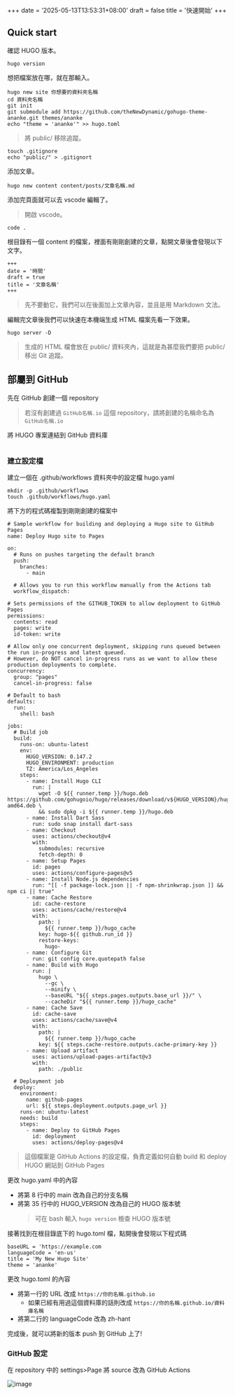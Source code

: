 +++
date = '2025-05-13T13:53:31+08:00'
draft = false
title = '快速開始'
+++

## Quick start



確認 HUGO 版本。
```bash=
hugo version
```



想把檔案放在哪，就在那輸入。

```bash=
hugo new site 你想要的資料夾名稱 
cd 資料夾名稱
git init
git submodule add https://github.com/theNewDynamic/gohugo-theme-ananke.git themes/ananke
echo "theme = 'ananke'" >> hugo.toml

```

>將 public/ 移除追蹤。
```bash=
touch .gitignore
echo "public/" > .gitignort
```


添加文章。

```bash=
hugo new content content/posts/文章名稱.md
```

添加完頁面就可以去 vscode 編輯了。
>開啟 vscode。
```bash=
code .
```

根目錄有一個 content 的檔案，裡面有剛剛創建的文章，點開文章後會發現以下文字。

```md=
+++
date = '時間'
draft = true
title = '文章名稱'
+++
```
> 先不要動它，我們可以在後面加上文章內容，並且是用 Markdown 文法。

編輯完文章後我們可以快速在本機端生成 HTML 檔案先看一下效果。
```bash= 
hugo server -D
```
> 生成的 HTML 檔會放在 public/ 資料夾內，這就是為甚麼我們要把 public/ 移出 Git 追蹤。

## 部屬到 GitHub

先在 GitHub 創建一個 repository
>若沒有創建過 `GitHub名稱.io` 這個 repository，請將創建的名稱命名為 `GitHub名稱.io` 

將 HUGO 專案連結到 GitHub 資料庫
```

```

### 建立設定檔

建立一個在 .github/workflows 資料夾中的設定檔 hugo.yaml
```
mkdir -p .github/workflows
touch .github/workflows/hugo.yaml
```

將下方的程式碼複製到剛剛創建的檔案中

```yaml=
# Sample workflow for building and deploying a Hugo site to GitHub Pages
name: Deploy Hugo site to Pages

on:
  # Runs on pushes targeting the default branch
  push:
    branches:
      - main

  # Allows you to run this workflow manually from the Actions tab
  workflow_dispatch:

# Sets permissions of the GITHUB_TOKEN to allow deployment to GitHub Pages
permissions:
  contents: read
  pages: write
  id-token: write

# Allow only one concurrent deployment, skipping runs queued between the run in-progress and latest queued.
# However, do NOT cancel in-progress runs as we want to allow these production deployments to complete.
concurrency:
  group: "pages"
  cancel-in-progress: false

# Default to bash
defaults:
  run:
    shell: bash

jobs:
  # Build job
  build:
    runs-on: ubuntu-latest
    env:
      HUGO_VERSION: 0.147.2
      HUGO_ENVIRONMENT: production
      TZ: America/Los_Angeles
    steps:
      - name: Install Hugo CLI
        run: |
          wget -O ${{ runner.temp }}/hugo.deb https://github.com/gohugoio/hugo/releases/download/v${HUGO_VERSION}/hugo_extended_${HUGO_VERSION}_linux-amd64.deb \
          && sudo dpkg -i ${{ runner.temp }}/hugo.deb
      - name: Install Dart Sass
        run: sudo snap install dart-sass
      - name: Checkout
        uses: actions/checkout@v4
        with:
          submodules: recursive
          fetch-depth: 0
      - name: Setup Pages
        id: pages
        uses: actions/configure-pages@v5
      - name: Install Node.js dependencies
        run: "[[ -f package-lock.json || -f npm-shrinkwrap.json ]] && npm ci || true"
      - name: Cache Restore
        id: cache-restore
        uses: actions/cache/restore@v4
        with:
          path: |
            ${{ runner.temp }}/hugo_cache
          key: hugo-${{ github.run_id }}
          restore-keys:
            hugo-
      - name: Configure Git
        run: git config core.quotepath false
      - name: Build with Hugo
        run: |
          hugo \
            --gc \
            --minify \
            --baseURL "${{ steps.pages.outputs.base_url }}/" \
            --cacheDir "${{ runner.temp }}/hugo_cache"
      - name: Cache Save
        id: cache-save
        uses: actions/cache/save@v4
        with:
          path: |
            ${{ runner.temp }}/hugo_cache
          key: ${{ steps.cache-restore.outputs.cache-primary-key }}
      - name: Upload artifact
        uses: actions/upload-pages-artifact@v3
        with:
          path: ./public

  # Deployment job
  deploy:
    environment:
      name: github-pages
      url: ${{ steps.deployment.outputs.page_url }}
    runs-on: ubuntu-latest
    needs: build
    steps:
      - name: Deploy to GitHub Pages
        id: deployment
        uses: actions/deploy-pages@v4
```

>這個檔案是 GitHub Actions 的設定檔，負責定義如何自動 build 和 deploy HUGO 網站到 GitHub Pages

更改 hugo.yaml 中的內容
- 將第 8 行中的 main 改為自己的分支名稱
- 將第 35 行中的 HUGO_VERSION 改為自己的 HUGO 版本號
    > 可在 bash 輸入 `hugo version` 檢查 HUGO 版本號

接著找到在根目錄底下的 hugo.toml 檔，點開後會發現以下程式碼
```toml=
baseURL = 'https://example.com
languageCode = 'en-us'
title = 'My New Hugo Site'
theme = 'ananke'
```
更改 hugo.toml 的內容
- 將第一行的 URL 改成 `https://你的名稱.github.io`
    - 如果已經有用過這個資料庫的話則改成 `https://你的名稱.github.io/資料庫名稱`
- 將第二行的 languageCode 改為 zh-hant 

完成後，就可以將新的版本 push 到 GitHub 上了!

### GitHub 設定

在 repository 中的 settings>Page 將 source 改為 GitHub Actions

![image](/img/settings.png)